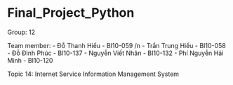 # Final_Project_Python
Group: 12

Team member:
	- Đỗ Thanh Hiếu - BI10-059 /n
	- Trần Trung Hiếu - BI10-058
	- Đỗ Đình Phúc - BI10-137
	- Nguyễn Viết Nhân - BI10-132
	- Phí Nguyễn Hải Minh - BI10-120

Topic 14: Internet Service Information Management System


